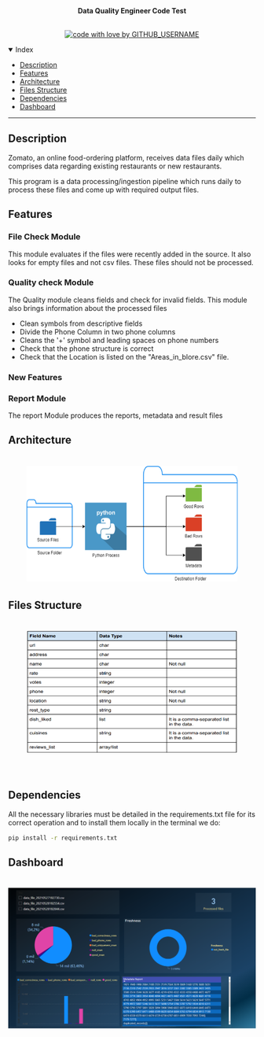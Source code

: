 

<div align="center">
 <b> Data Quality Engineer Code Test </b>

</div>

<div align="center">
<br />

[![code with love by GITHUB_USERNAME](https://img.shields.io/badge/%3C%2F%3E%20with%20%E2%99%A5%20by-Tecmaxmar-ff1414.svg?style=flat-square)](https://github.com/Tecmaxmar)
  
</div>



<details open="open">
<summary>Index</summary>

- [Description](#Description)
- [Features](#Features)
- [Architecture](#Architecture)
- [Files Structure](#Files)
- [Dependencies](#Dependencies)
- [Dashboard](#Dashboard)
</details>

---
## Description

Zomato, an online food-ordering platform, receives data files daily which comprises data
regarding existing restaurants or new restaurants.

This program is a data processing/ingestion pipeline which runs daily to process these files and come up
with required output files.

## Features
### File Check Module

This module evaluates if the files were recently added in the source. It also looks for empty files and
 not csv files. These files should not be processed.

### Quality check Module
The Quality module cleans fields and check for invalid fields. This module also brings information about the processed files

- Clean symbols from descriptive fields
- Divide the Phone Column in two phone columns
- Cleans the '+' symbol and leading spaces on phone numbers
- Check that the phone structure is correct
- Check that the Location is listed on the "Areas_in_blore.csv" file.

### New Features


### Report Module
The report Module produces the reports, metadata and result files


## Architecture
<h1 align="center">  
<img src="./IMG/Architecture.png" alt="Architecture" width="430" height="235">
</h1>

## Files Structure
<h1 align="center">  
<img src="./IMG/file_structure.png" alt="File_Structure" width="430" height="250">
</h1>

<br>


## Dependencies

All the necessary libraries must be detailed in the requirements.txt file for its correct operation and to install them locally in the terminal we do:

``` bash
pip install -r requirements.txt
```


## Dashboard

<h1 align="center">  
<img src="./IMG/dashboard.png" alt="Dashboard" >
</h1>
<br>

